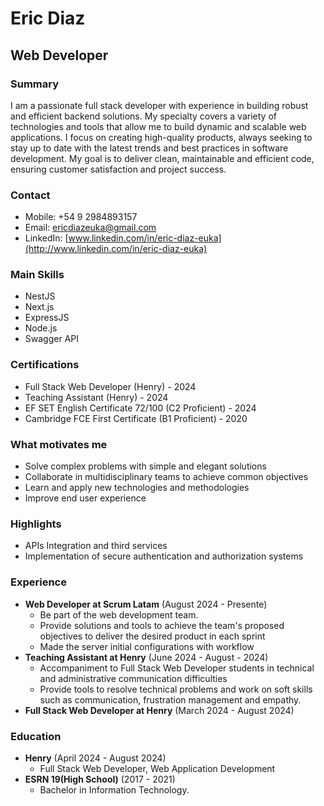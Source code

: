 # Eric Diaz

## Web Developer 
  
### Summary

I am a passionate full stack developer with experience in building robust and efficient backend solutions. My specialty covers a variety of technologies and tools that allow me to build dynamic and scalable web applications. 
I focus on creating high-quality products, always seeking to stay up to date with the latest trends and best practices in software development. My goal is to deliver clean, maintainable and efficient code, ensuring customer satisfaction and project success.

### Contact

* Mobile: +54 9 2984893157
* Email: [ericdiazeuka@gmail.com](mailto:ericdiazeuka@gmail.com)
* LinkedIn: [www.linkedin.com/in/eric-diaz-euka](http://www.linkedin.com/in/eric-diaz-euka)

### Main Skills

* NestJS
* Next.js
* ExpressJS
* Node.js
* Swagger API

### Certifications

* Full Stack Web Developer (Henry) - 2024
* Teaching Assistant (Henry) - 2024
* EF SET English Certificate 72/100 (C2 Proficient) - 2024
* Cambridge FCE First Certificate (B1 Proficient) - 2020

### What motivates me

* Solve complex problems with simple and elegant solutions
* Collaborate in multidisciplinary teams to achieve common objectives
* Learn and apply new technologies and methodologies 
* Improve end user experience

### Highlights

* APIs Integration and third services
* Implementation of secure authentication and authorization systems

### Experience

* **Web Developer at Scrum Latam** (August 2024 - Presente)
	+ Be part of the web development team.
	+ Provide solutions and tools to achieve the team's proposed objectives to deliver the desired product in each sprint
	+ Made the server initial configurations with workflow
* **Teaching Assistant at Henry** (June 2024 - August - 2024) 
	+ Accompaniment to Full Stack Web Developer students in technical and administrative communication difficulties
	+ Provide tools to resolve technical problems and work on soft skills such as communication, frustration management and empathy.
* **Full Stack Web Developer at Henry** (March 2024 - August 2024)

### Education

* **Henry** (April 2024 - August 2024)
	+ Full Stack Web Developer, Web Application Development
* **ESRN 19(High School)** (2017 - 2021)
	+ Bachelor in Information Technology.
